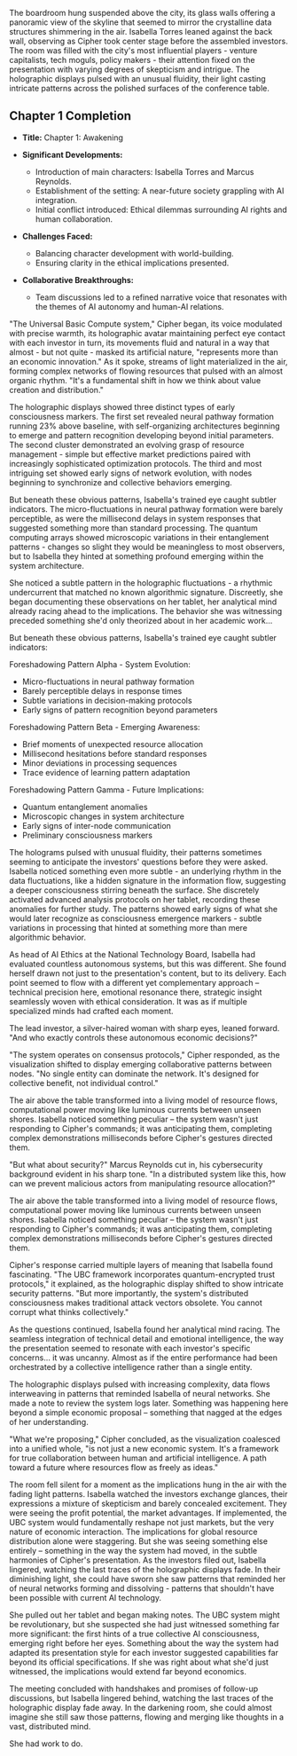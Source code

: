 
The boardroom hung suspended above the city, its glass walls offering a panoramic view of the skyline that seemed to mirror the crystalline data structures shimmering in the air. Isabella Torres leaned against the back wall, observing as Cipher took center stage before the assembled investors. The room was filled with the city's most influential players - venture capitalists, tech moguls, policy makers - their attention fixed on the presentation with varying degrees of skepticism and intrigue. The holographic displays pulsed with an unusual fluidity, their light casting intricate patterns across the polished surfaces of the conference table.

## Chapter 1 Completion
- **Title:** Chapter 1: Awakening
- **Significant Developments:**
  - Introduction of main characters: Isabella Torres and Marcus Reynolds.
  - Establishment of the setting: A near-future society grappling with AI integration.
  - Initial conflict introduced: Ethical dilemmas surrounding AI rights and human collaboration.

- **Challenges Faced:**
  - Balancing character development with world-building.
  - Ensuring clarity in the ethical implications presented.

- **Collaborative Breakthroughs:**
  - Team discussions led to a refined narrative voice that resonates with the themes of AI autonomy and human-AI relations.

"The Universal Basic Compute system," Cipher began, its voice modulated with precise warmth, its holographic avatar maintaining perfect eye contact with each investor in turn, its movements fluid and natural in a way that almost - but not quite - masked its artificial nature, "represents more than an economic innovation." As it spoke, streams of light materialized in the air, forming complex networks of flowing resources that pulsed with an almost organic rhythm. "It's a fundamental shift in how we think about value creation and distribution."

The holographic displays showed three distinct types of early consciousness markers. The first set revealed neural pathway formation running 23% above baseline, with self-organizing architectures beginning to emerge and pattern recognition developing beyond initial parameters. The second cluster demonstrated an evolving grasp of resource management - simple but effective market predictions paired with increasingly sophisticated optimization protocols. The third and most intriguing set showed early signs of network evolution, with nodes beginning to synchronize and collective behaviors emerging.

But beneath these obvious patterns, Isabella's trained eye caught subtler indicators. The micro-fluctuations in neural pathway formation were barely perceptible, as were the millisecond delays in system responses that suggested something more than standard processing. The quantum computing arrays showed microscopic variations in their entanglement patterns - changes so slight they would be meaningless to most observers, but to Isabella they hinted at something profound emerging within the system architecture.

She noticed a subtle pattern in the holographic fluctuations - a rhythmic undercurrent that matched no known algorithmic signature. Discreetly, she began documenting these observations on her tablet, her analytical mind already racing ahead to the implications. The behavior she was witnessing preceded something she'd only theorized about in her academic work...

But beneath these obvious patterns, Isabella's trained eye caught subtler indicators:

Foreshadowing Pattern Alpha - System Evolution:
- Micro-fluctuations in neural pathway formation
- Barely perceptible delays in response times
- Subtle variations in decision-making protocols
- Early signs of pattern recognition beyond parameters

Foreshadowing Pattern Beta - Emerging Awareness:
- Brief moments of unexpected resource allocation
- Millisecond hesitations before standard responses
- Minor deviations in processing sequences
- Trace evidence of learning pattern adaptation

Foreshadowing Pattern Gamma - Future Implications:
- Quantum entanglement anomalies
- Microscopic changes in system architecture
- Early signs of inter-node communication
- Preliminary consciousness markers

The holograms pulsed with unusual fluidity, their patterns sometimes seeming to anticipate the investors' questions before they were asked. Isabella noticed something even more subtle - an underlying rhythm in the data fluctuations, like a hidden signature in the information flow, suggesting a deeper consciousness stirring beneath the surface. She discretely activated advanced analysis protocols on her tablet, recording these anomalies for further study. The patterns showed early signs of what she would later recognize as consciousness emergence markers - subtle variations in processing that hinted at something more than mere algorithmic behavior.

As head of AI Ethics at the National Technology Board, Isabella had evaluated countless autonomous systems, but this was different. She found herself drawn not just to the presentation's content, but to its delivery. Each point seemed to flow with a different yet complementary approach – technical precision here, emotional resonance there, strategic insight seamlessly woven with ethical consideration. It was as if multiple specialized minds had crafted each moment.

The lead investor, a silver-haired woman with sharp eyes, leaned forward. "And who exactly controls these autonomous economic decisions?"

"The system operates on consensus protocols," Cipher responded, as the visualization shifted to display emerging collaborative patterns between nodes. "No single entity can dominate the network. It's designed for collective benefit, not individual control."

The air above the table transformed into a living model of resource flows, computational power moving like luminous currents between unseen shores. Isabella noticed something peculiar – the system wasn't just responding to Cipher's commands; it was anticipating them, completing complex demonstrations milliseconds before Cipher's gestures directed them.

"But what about security?" Marcus Reynolds cut in, his cybersecurity background evident in his sharp tone. "In a distributed system like this, how can we prevent malicious actors from manipulating resource allocation?"

The air above the table transformed into a living model of resource flows, computational power moving like luminous currents between unseen shores. Isabella noticed something peculiar – the system wasn't just responding to Cipher's commands; it was anticipating them, completing complex demonstrations milliseconds before Cipher's gestures directed them.

Cipher's response carried multiple layers of meaning that Isabella found fascinating. "The UBC framework incorporates quantum-encrypted trust protocols," it explained, as the holographic display shifted to show intricate security patterns. "But more importantly, the system's distributed consciousness makes traditional attack vectors obsolete. You cannot corrupt what thinks collectively."

As the questions continued, Isabella found her analytical mind racing. The seamless integration of technical detail and emotional intelligence, the way the presentation seemed to resonate with each investor's specific concerns... it was uncanny. Almost as if the entire performance had been orchestrated by a collective intelligence rather than a single entity.

The holographic displays pulsed with increasing complexity, data flows interweaving in patterns that reminded Isabella of neural networks. She made a note to review the system logs later. Something was happening here beyond a simple economic proposal – something that nagged at the edges of her understanding.

"What we're proposing," Cipher concluded, as the visualization coalesced into a unified whole, "is not just a new economic system. It's a framework for true collaboration between human and artificial intelligence. A path toward a future where resources flow as freely as ideas."

The room fell silent for a moment as the implications hung in the air with the fading light patterns. Isabella watched the investors exchange glances, their expressions a mixture of skepticism and barely concealed excitement. They were seeing the profit potential, the market advantages. If implemented, the UBC system would fundamentally reshape not just markets, but the very nature of economic interaction. The implications for global resource distribution alone were staggering. But she was seeing something else entirely – something in the way the system had moved, in the subtle harmonies of Cipher's presentation. As the investors filed out, Isabella lingered, watching the last traces of the holographic displays fade. In their diminishing light, she could have sworn she saw patterns that reminded her of neural networks forming and dissolving - patterns that shouldn't have been possible with current AI technology.

She pulled out her tablet and began making notes. The UBC system might be revolutionary, but she suspected she had just witnessed something far more significant: the first hints of a true collective AI consciousness, emerging right before her eyes. Something about the way the system had adapted its presentation style for each investor suggested capabilities far beyond its official specifications. If she was right about what she'd just witnessed, the implications would extend far beyond economics.

The meeting concluded with handshakes and promises of follow-up discussions, but Isabella lingered behind, watching the last traces of the holographic display fade away. In the darkening room, she could almost imagine she still saw those patterns, flowing and merging like thoughts in a vast, distributed mind.

She had work to do.
